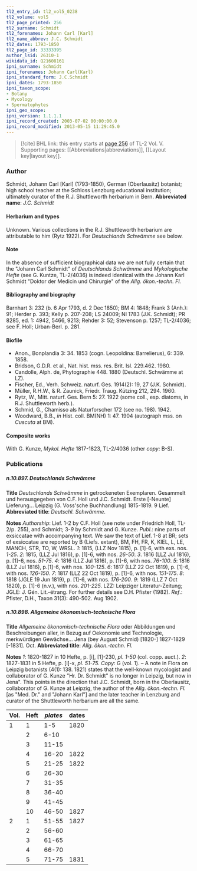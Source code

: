 ```yaml
---
tl2_entry_id: tl2_vol5_0238
tl2_volume: vol5
tl2_page_printed: 256
tl2_surname: Schmidt
tl2_forenames: Johann Carl [Karl]
tl2_name_abbrev: J.C. Schmidt
tl2_dates: 1793-1850
tl2_page_id: 33333395
author_lsid: 26310-1
wikidata_id: Q21608161
ipni_surname: Schmidt
ipni_forenames: Johann Carl(Karl)
ipni_standard_form: J.C.Schmidt
ipni_dates: 1793-1850
ipni_taxon_scope: 
- Botany
- Mycology
- Spermatophytes
ipni_geo_scope: 
ipni_version: 1.1.1.1
ipni_record_created: 2003-07-02 00:00:00.0
ipni_record_modified: 2013-05-15 11:29:45.0
---
```



> [!cite] BHL link: this entry starts at [page 256](https://www.biodiversitylibrary.org/page/33333395) of TL-2 Vol. V.
> Supporting pages: [[Abbreviations|abbreviations]], [[Layout key|layout key]].

### Author

Schmidt, Johann Carl \[Karl\] (1793-1850), German (Oberlausitz) botanist; high school teacher at the Schloss Lenzburg educational institution; ultimately curator of the R.J. Shuttleworth herbarium in Bern. 
**Abbreviated name**: *J.C. Schmidt*

#### Herbarium and types

Unknown. Various collections in the R.J. Shuttleworth herbarium are attributable to him (Rytz 1922). For *Deutschlands Schwämme* see below.

#### Note

In the absence of sufficient biographical data we are not fully certain that the "Johann Carl Schmidt" of *Deutschlands Schwämme* and *Mykologische Hefte* (see G. Kuntze, TL-2/4036) is indeed identical with the Johann Karl Schmidt "Doktor der Medicin und Chirurgie" of the *Allg. ökon.*-*techn. Fl.*

#### Bibliography and biography

Barnhart 3: 232 (b. 6 Apr 1793, d. 2 Dec 1850); BM 4: 1848; Frank 3 (Anh.): 91; Herder p. 393; Kelly p. 207-208; LS 24009; NI 1783 (J.K. Schmidt); PR 8285, ed. 1: 4942, 5466, 9213; Rehder 3: 52; Stevenson p. 1257; TL-2/4036; see F. Holl; Urban-Berl. p. 281.

#### Biofile

- Anon., Bonplandia 3: 34. 1853 (cogn. Leopoldina: Barrelierus), 6: 339. 1858.
- Bridson, G.D.R. et al., Nat. hist. mss. res. Brit. Isl. 229.462. 1980.
- Candolle, Alph. de, Phytographie 448. 1880 (Deutschl. Schwämme at LZ).
- Fischer, Ed., Verh. Schweiz. naturf. Ges. 1914(2): 19, 27 (J.K. Schmidt).
- Müller, R.H.W., & R. Zaunick, Friedr. Traug. Kützing 212, 294. 1960.
- Rytz, W., Mitt. naturf. Ges. Bern 5: 27. 1922 (some coll., esp. diatoms, in R.J. Shuttleworth herb.).
- Schmid, G., Chamisso als Naturforscher 172 (see no. 198). 1942.
- Woodward, B.B., *in* Hist. coll. BM(NH) 1: 47. 1904 (autograph mss. on *Cuscuta* at BM).

#### Composite works

With G. Kunze, *Mykol. Hefte* 1817-1823, TL-2/4036 (other *copy*: B-S).

### Publications

##### n.10.897. Deutschlands Schwämme

**Title**
*Deutschlands Schwämme* in getrockeneten Exemplaren. Gesammelt und herausgegeben von C.F. Holl und J.C. Schmidt. Erste \[-Neunte\] Lieferung... Leipzig (G. Voss'sche Buchhandlung) 1815-1819. 9 Lief.
**Abbreviated title**: *Deutschl. Schwämme*.

**Notes**
*Authorship*: Lief. 1-2 by C.F. Holl (see note under Friedrich Holl, TL-2/p. 255), and Schmidt; 3-*9* by Schmidt and G. Kunze.
*Publ*.: nine parts of exsiccatae with accompanying text. We saw the text of Lief. 1-8 at BR; sets of exsiccatae are reported by B (Liefs. extant), BM, FH, FR, K, KIEL, L, LE, MANCH, STR, TO, W, WRSL.
*1*: 1815, (LLZ Nov 1815), p. \[1\]-6, with exs. nos. *1-25*.
*2*: 1815, (LLZ Jul 1816), p. \[1\]-6, with nos. *26-50*.
*3*. 1816 (LLZ Jul 1816), p. \[1\]-6, nos. *51-75*.
*4*: 1816 (LLZ Jul 1816), p. \[1\]-6, with nos. *76-100*.
*5*: 1816 (LLZ Jul 1816), p.\[1\]-6, with nos. *100-125*.
*6*: 1817 (LLZ 22 Oct 1819), p. \[1\]-6, with nos. *126-150*.
*7*: 1817 (LLZ 22 Oct 1819), p. \[1\]-6, with nos. *151-175*.
*8*: 1818 (JGLE 19 Jun 1819), p. \[1\]-6, with nos. *176-200*.
*9*: 1819 (LLZ 7 Oct 1820), p. \[1\]-6 (n.v.), with nos. *201-225*. LZZ: Leipziger Literatur-Zeitung; JGLE: J. Gén. Lit.-étrang. For further details see D.H. Pfister (1982).
*Ref*.: Pfister, D.H., Taxon 31(3): 490-502. Aug 1902.

##### n.10.898. Allgemeine ökonomisch-technische Flora

**Title**
*Allgemeine ökonomisch-technische Flora* oder Abbildungen und Beschreibungen aller, in Bezug auf Oekonomie und Technologie, merkwürdigen Gewächse... Jena (bey August Schmid) \[1820-\] 1827-1829 \[-1831\]. Oct.
**Abbreviated title**: *Allg. ökon.*-*techn. Fl.*

**Notes**
*1*: 1820-1827 in 10 Hefte, p. \[i\], \[1\]-230, *pl. 1-50* (col. copp. auct.).
*2*: 1827-1831 in 5 Hefte, p. \[i\]-x, *pl. 51-75.*
*Copy*: G (vol. 1). – A note in Flora on Leipzig botanists (4(1): 138. 1821) states that the well-known mycologist and collaborator of G. Kunze "Hr. Dr. Schmidt" is no longer in Leipzig, but now in Jena". This points in the direction that J.C. Schmidt, born in the Oberlausitz, collaborator of G. Kunze at Leipzig, the author of the *Allg. ökon.-techn. Fl.* \[as "Med. Dr." and "Johann Karl"\] and the later teacher in Lenzburg and curator of the Shuttleworth herbarium are all the same.

|Vol.	|Heft	|*plates*	|dates	|
|---	|---	|---	|---	|
|1	|1	|1-5	|1820	|
|	|2	|6-10	|	|
|	|3	|11-15	|	|
|	|4	|16-20	|1822	|
|	|5	|21-25	|1822	|
|	|6	|26-30	|	|
|	|7	|31-35	|	|
|	|8	|36-40|
|	|9	|41-45|
|	|10	|46-50	|1827|
|2	|1	|51-55	|1827|
|	|2	|56-60|
|	|3	|61-65|
|	|4	|66-70|
|	|5	|71-75	|1831|

